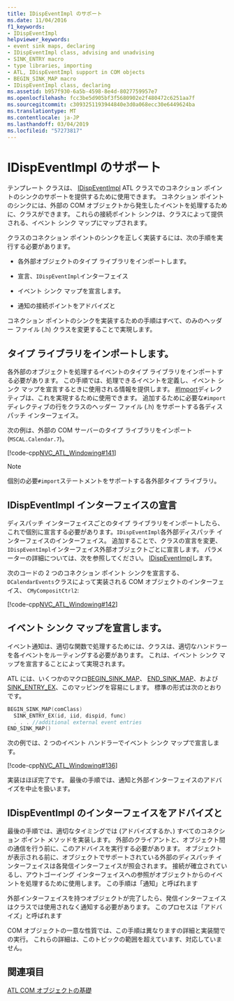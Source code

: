 ```yaml
---
title: IDispEventImpl のサポート
ms.date: 11/04/2016
f1_keywords:
- IDispEventImpl
helpviewer_keywords:
- event sink maps, declaring
- IDispEventImpl class, advising and unadvising
- SINK_ENTRY macro
- type libraries, importing
- ATL, IDispEventImpl support in COM objects
- BEGIN_SINK_MAP macro
- IDispEventImpl class, declaring
ms.assetid: b957f930-6a5b-4598-8e4d-8027759957e7
ms.openlocfilehash: fcc3be5d905bf3f5680902e2f480472c6251aa7f
ms.sourcegitcommit: c3093251193944840e3d0a068ecc30e6449624ba
ms.translationtype: MT
ms.contentlocale: ja-JP
ms.lasthandoff: 03/04/2019
ms.locfileid: "57273817"
---
```

# <a name="supporting-idispeventimpl"></a>IDispEventImpl のサポート

テンプレート クラスは、 [IDispEventImpl](../atl/reference/idispeventimpl-class.md) ATL クラスでのコネクション ポイントのシンクのサポートを提供するために使用できます。 コネクション ポイントのシンクには、外部の COM オブジェクトから発生したイベントを処理するために、クラスができます。 これらの接続ポイント シンクは、クラスによって提供される、イベント シンク マップにマップされます。

クラスのコネクション ポイントのシンクを正しく実装するには、次の手順を実行する必要があります。

- 各外部オブジェクトのタイプ ライブラリをインポートします。

- 宣言、`IDispEventImpl`インターフェイス

- イベント シンク マップを宣言します。

- 通知の接続ポイントをアドバイズと

コネクション ポイントのシンクを実装するための手順はすべて、のみのヘッダー ファイル (.h) クラスを変更することで実現します。

## <a name="importing-the-type-libraries"></a>タイプ ライブラリをインポートします。

各外部のオブジェクトを処理するイベントのタイプ ライブラリをインポートする必要があります。 この手順では、処理できるイベントを定義し、イベント シンク マップを宣言するときに使用される情報を提供します。 [#Import](../preprocessor/hash-import-directive-cpp.md)ディレクティブは、これを実現するために使用できます。 追加するために必要な`#import`ディレクティブの行をクラスのヘッダー ファイル (.h) をサポートする各ディスパッチ インターフェイス。

次の例は、外部の COM サーバーのタイプ ライブラリをインポート (`MSCAL.Calendar.7`)。

[!code-cpp[NVC_ATL_Windowing#141](../atl/codesnippet/cpp/supporting-idispeventimpl_1.h)]

> [!NOTE]
>  個別の必要`#import`ステートメントをサポートする各外部タイプ ライブラリ。

## <a name="declaring-the-idispeventimpl-interfaces"></a>IDispEventImpl インターフェイスの宣言

ディスパッチ インターフェイスごとのタイプ ライブラリをインポートしたら、これで個別に宣言する必要があります。`IDispEventImpl`各外部ディスパッチ インターフェイスのインターフェイス。 追加することで、クラスの宣言を変更、`IDispEventImpl`インターフェイス外部オブジェクトごとに宣言します。 パラメーターの詳細については、次を参照してください。 [IDispEventImpl](../atl/reference/idispeventimpl-class.md)します。

次のコードの 2 つのコネクション ポイント シンクを宣言する、`DCalendarEvents`クラスによって実装される COM オブジェクトのインターフェイス、 `CMyCompositCtrl2`:

[!code-cpp[NVC_ATL_Windowing#142](../atl/codesnippet/cpp/supporting-idispeventimpl_2.h)]

## <a name="declaring-an-event-sink-map"></a>イベント シンク マップを宣言します。

イベント通知は、適切な関数で処理するためには、クラスは、適切なハンドラーを各イベントをルーティングする必要があります。 これは、イベント シンク マップを宣言することによって実現されます。

ATL には、いくつかのマクロ[BEGIN_SINK_MAP](reference/composite-control-macros.md#begin_sink_map)、 [END_SINK_MAP](reference/composite-control-macros.md#end_sink_map)、および[SINK_ENTRY_EX](reference/composite-control-macros.md#sink_entry_ex)、このマッピングを容易にします。 標準の形式は次のとおりです。

```cpp
BEGIN_SINK_MAP(comClass)
  SINK_ENTRY_EX(id, iid, dispid, func)
  . . . //additional external event entries
END_SINK_MAP()
```

次の例では、2 つのイベント ハンドラーでイベント シンク マップで宣言します。

[!code-cpp[NVC_ATL_Windowing#136](../atl/codesnippet/cpp/supporting-idispeventimpl_3.h)]

実装はほぼ完了です。 最後の手順では、通知と外部インターフェイスのアドバイズを中止を扱います。

## <a name="advising-and-unadvising-the-idispeventimpl-interfaces"></a>IDispEventImpl のインターフェイスをアドバイズと

最後の手順では、適切なタイミングでは (アドバイズするか、) すべてのコネクション ポイント メソッドを実装します。 外部のクライアントと、オブジェクト間の通信を行う前に、このアドバイスを実行する必要があります。 オブジェクトが表示される前に、オブジェクトでサポートされている外部のディスパッチ インターフェイスは各発信インターフェイスが照会されます。 接続が確立されているし、アウトゴーイング インターフェイスへの参照がオブジェクトからのイベントを処理するために使用します。 この手順は「通知」と呼ばれます

外部インターフェイスを持つオブジェクトが完了したら、発信インターフェイスはクラスでは使用されなく通知する必要があります。 このプロセスは「アドバイズ」と呼ばれます

COM オブジェクトの一意な性質では、この手順は異なりますの詳細と実装間での実行。 これらの詳細は、このトピックの範囲を超えています、対応していません。

## <a name="see-also"></a>関連項目

[ATL COM オブジェクトの基礎](../atl/fundamentals-of-atl-com-objects.md)
